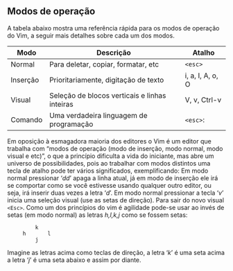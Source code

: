 Modos de operação
-----------------

A tabela abaixo mostra uma referência rápida para os modos de operação
do Vim, a seguir mais detalhes sobre cada um dos modos.

|Modo|Descrição|Atalho|
|----|---------|------|
|Normal| Para deletar, copiar, formatar, etc | `<esc>` |
|Inserção| Prioritariamente, digitação de texto| i, a, I, A, o, O |
|Visual| Seleção de blocos verticais e linhas inteiras |V, v, Ctrl-v| 
|Comando| Uma verdadeira linguagem de programação | `<esc>`: |

Em oposição à esmagadora maioria dos editores o Vim é um editor que
trabalha com “modos de operação (modo de inserção, modo normal, modo
visual e etc)”, o que a princípio dificulta a vida do iniciante, mas
abre um universo de possibilidades, pois ao trabalhar com modos
distintos uma tecla de atalho pode ter vários significados,
exemplificando: Em modo normal pressionar ‘*dd*’ apaga a
linha atual, já em modo de inserção ele irá se comportar como se você
estivesse usando qualquer outro editor, ou seja, irá inserir duas vezes
a letra ‘*d*’. Em modo normal pressionar a tecla
‘*v*’ inicia uma seleção visual (use as setas de direção).
Para sair do novo visual `<Esc>`. Como um dos princípios do vim é
agilidade pode-se usar ao invés de setas (em modo normal) as letras
*h,l,k,j* como se fossem setas:

             k
         h       l
             j

Imagine as letras acima como teclas de direção, a letra ‘*k*’
é uma seta acima a letra ‘*j*’ é uma seta abaixo e assim por
diante.


